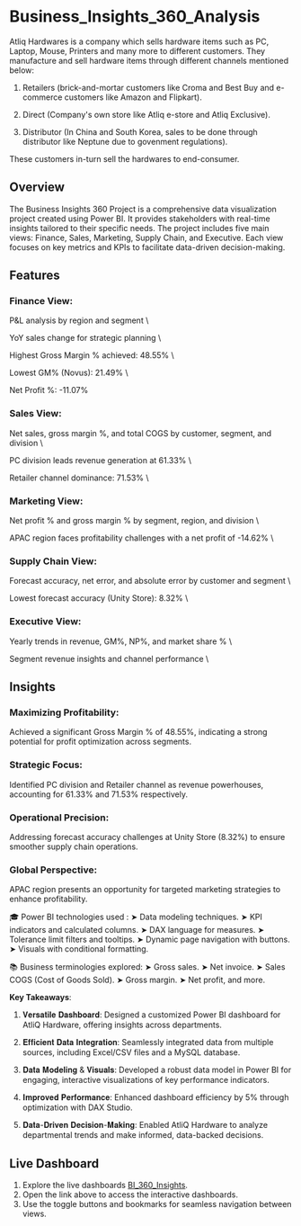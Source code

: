 
# Business_Insights_360_Analysis

Atliq Hardwares is a company which sells hardware items such as PC, Laptop, Mouse, Printers and many more to different customers. They manufacture and sell hardware items through different channels mentioned below:

1. Retailers (brick-and-mortar customers like Croma and Best Buy and e-commerce customers like Amazon and Flipkart).

2. Direct (Company's own store like Atliq e-store and Atliq Exclusive).

3. Distributor (In China and South Korea, sales to be done through distributor like Neptune due to govenment regulations).

These customers in-turn sell the hardwares to end-consumer.

## Overview

The Business Insights 360 Project is a comprehensive data visualization project created using Power BI. It provides stakeholders with real-time insights tailored to their specific needs. The project includes five main views: Finance, Sales, Marketing, Supply Chain, and Executive. Each view focuses on key metrics and KPIs to facilitate data-driven decision-making.

## Features
### Finance View:
P&L analysis by region and segment \

YoY sales change for strategic planning \

Highest Gross Margin % achieved: 48.55% \

Lowest GM% (Novus): 21.49% \

Net Profit %: -11.07%

### Sales View:
Net sales, gross margin %, and total COGS by customer, segment, and division \

PC division leads revenue generation at 61.33% \

Retailer channel dominance: 71.53% \

### Marketing View:
Net profit % and gross margin % by segment, region, and division \

APAC region faces profitability challenges with a net profit of -14.62% \

### Supply Chain View:
Forecast accuracy, net error, and absolute error by customer and segment \

Lowest forecast accuracy (Unity Store): 8.32% \

### Executive View:
Yearly trends in revenue, GM%, NP%, and market share % \

Segment revenue insights and channel performance \
## Insights
### Maximizing Profitability:
Achieved a significant Gross Margin % of 48.55%, indicating a strong potential for profit optimization across segments.
### Strategic Focus:
Identified PC division and Retailer channel as revenue powerhouses, accounting for 61.33% and 71.53% respectively.
### Operational Precision:
Addressing forecast accuracy challenges at Unity Store (8.32%) to ensure smoother supply chain operations.
### Global Perspective:
APAC region presents an opportunity for targeted marketing strategies to enhance profitability.

🎓 Power BI technologies used :
➤ Data modeling techniques.
➤ KPI indicators and calculated columns.
➤ DAX language for measures.
➤ Tolerance limit filters and tooltips.
➤ Dynamic page navigation with buttons.
➤ Visuals with conditional formatting.

📚 Business terminologies explored:
➤ Gross sales.
➤ Net invoice.
➤ Sales COGS (Cost of Goods Sold).
➤ Gross margin.
➤ Net profit, and more.

**Key Takeaways**:
1. 𝐕𝐞𝐫𝐬𝐚𝐭𝐢𝐥𝐞 𝐃𝐚𝐬𝐡𝐛𝐨𝐚𝐫𝐝: Designed a customized Power BI dashboard for AtliQ Hardware, offering insights across departments.

2. 𝐄𝐟𝐟𝐢𝐜𝐢𝐞𝐧𝐭 𝐃𝐚𝐭𝐚 𝐈𝐧𝐭𝐞𝐠𝐫𝐚𝐭𝐢𝐨𝐧: Seamlessly integrated data from multiple sources, including Excel/CSV files and a MySQL database.

3. 𝐃𝐚𝐭𝐚 𝐌𝐨𝐝𝐞𝐥𝐢𝐧𝐠 & 𝐕𝐢𝐬𝐮𝐚𝐥𝐬: Developed a robust data model in Power BI for engaging, interactive visualizations of key performance indicators.

4. 𝐈𝐦𝐩𝐫𝐨𝐯𝐞𝐝 𝐏𝐞𝐫𝐟𝐨𝐫𝐦𝐚𝐧𝐜𝐞: Enhanced dashboard efficiency by 5% through optimization with DAX Studio.

5. 𝐃𝐚𝐭𝐚-𝐃𝐫𝐢𝐯𝐞𝐧 𝐃𝐞𝐜𝐢𝐬𝐢𝐨𝐧-𝐌𝐚𝐤𝐢𝐧𝐠: Enabled AtliQ Hardware to analyze departmental trends and make informed, data-backed decisions.

## Live Dashboard

1. Explore the live dashboards [BI_360_Insights](https://app.powerbi.com/view?r=eyJrIjoiNmYzOTUwZjUtNjU1OS00YzMwLWIyNDQtMTJhM2U4YjI5YzU4IiwidCI6ImM2ZTU0OWIzLTVmNDUtNDAzMi1hYWU5LWQ0MjQ0ZGM1YjJjNCJ9).
2. Open the link above to access the interactive dashboards.
3. Use the toggle buttons and bookmarks for seamless navigation between views.
